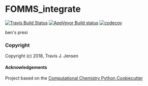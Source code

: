 FOMMS_integrate
==============================
[//]: # (Badges)
[![Travis Build Status](https://travis-ci.org/REPLACE_WITH_OWNER_ACCOUNT/FOMMS_integrate.png)](https://travis-ci.org/REPLACE_WITH_OWNER_ACCOUNT/FOMMS_integrate)
[![AppVeyor Build status](https://ci.appveyor.com/api/projects/status/REPLACE_WITH_APPVEYOR_LINK/branch/master?svg=true)](https://ci.appveyor.com/project/REPLACE_WITH_OWNER_ACCOUNT/FOMMS_integrate/branch/master)
[![codecov](https://codecov.io/gh/REPLACE_WITH_OWNER_ACCOUNT/FOMMS_integrate/branch/master/graph/badge.svg)](https://codecov.io/gh/REPLACE_WITH_OWNER_ACCOUNT/FOMMS_integrate/branch/master)

ben's presi

### Copyright

Copyright (c) 2018, Travis J. Jensen


#### Acknowledgements
 
Project based on the 
[Computational Chemistry Python Cookiecutter](https://github.com/choderalab/cookiecutter-python-comp-chem)

